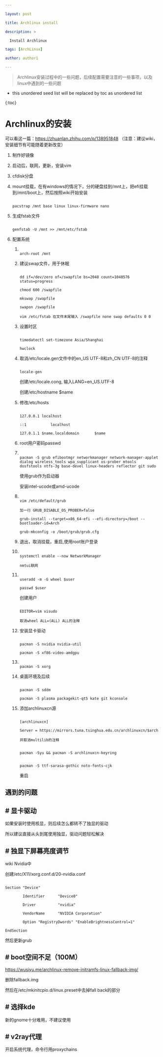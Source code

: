 ```yaml
---

layout: post

title: Archlinux install

description: >

  Install Archlinux

tags: [ArchLinux]

author: author1

---
```








> Archlinux安装过程中的一些问题，后续配置需要注意的一些事项，以及linux中遇到的一些问题



* this unordered seed list will be replaced by toc as unordered list

{:toc}



#  Archlinux的安装



可以看这一篇：https://zhuanlan.zhihu.com/p/138951848  （注意：建议wiki，安装细节有可能随着更新改变）



1. 制作好镜像



2. 启动后，联网，更新，安装vim



3. cfdisk分盘



4. mount挂载，在有windows的情况下，分的硬盘挂到/mnt上，把efi挂载到/mnt/boot上，然后按照wiki开始安装



   ```shell

   pacstrap /mnt base linux linux-firmware nano

   ```



   



5. 生成fstab文件



   ```shell

   genfstab -U /mnt >> /mnt/etc/fstab

   ```



6. 配置系统



   1. ```shell

      arch-root /mnt

      ```



   2. 建议swap文件，用于休眠



      ```shell

      dd if=/dev/zero of=/swapfile bs=2048 count=1048576 status=progress

      chmod 600 /swapfile

      mkswap /swapfile

      swapon /swapfile

      vim /etc/fstab 在文件末尾输入 /swapfile none swap defaults 0 0

      ```



   3. 设置时区



      ```shell

      timedatectl set-timezone Asia/Shanghai

      hwclock

      ```



   4. 取消/etc/locale.gen文件中的en_US UTF-8和zh_CN UTF-8的注释



      ```shell

      locale-gen

      ```



      创建/etc/locale.cong, 输入LANG=en_US.UTF-8



      创建/etc/hostname   $name



   5. 修改/etc/hosts



      ```shell

      127.0.0.1	localhost

      ::1			localhost

      127.0.1.1	$name.localdomain		$name

      ```



   6. root用户密码passwd



   7. ```shell

      pacman -S grub efibootmgr networkmanager network-manager-applet dialog wireless_tools wpa_supplicant os-prober mtools dosfstools ntfs-3g base-devel linux-headers reflector git sudo

      ```



      使用grub作为启动器



      安装intel-ucode或amd-ucode



   8. ```shell

      vim /etc/default/grub

      加一行 GRUB_DISABLE_OS_PROBER=false

      grub-install --target=x86_64-efi --efi-directory=/boot --bootloader-id=Arch

      grub-mkconfig -o /boot/grub/grub.cfg

      ```



   9. 退出，取消挂载，重启,使用root账户登录



   10. ```shell

       systemctl enable --now NetworkManager

       nmtui联网

       ```



   11. ```shell

       useradd -m -G wheel $user

       passwd $user

       ```



       创建用户



       ```shell

       EDITOR=vim visudo

       取消wheel ALL=(ALL) ALL的注释

       ```



   12. 安装显卡驱动



       ```shell

       pacman -S nvidia nvidia-util

       pacman -S xf86-video-amdgpu

       ```



   13. ```shell

       pacman -S xorg

       ```



   14. 桌面环境及后续



       ```shell

       pacman -S sddm

       pacman -S plasma packagekit-qt5 kate git kconsole

       ```



   15. 添加archlinuxcn源



       ```shell

       [archlinuxcn]

       Server = https://mirrors.tuna.tsinghua.edu.cn/archlinuxcn/$arch

       并取消multilib的注释

       ```



       ```shell

       pacman -Syu && pacman -S archlinuxcn-keyring

       ```



       ```shell

       pacman -S ttf-sarasa-gothic noto-fonts-cjk

       ```



       重启



##  遇到的问题



## #  显卡驱动



如果安装时使用核显，则后续怎么都转不了独显的驱动



所以建议直接从头到尾使用独显，驱动问题轻松解决



## #  独显下屏幕亮度调节



wiki Nvidia中



创建/etc/X11/xorg.conf.d/20-nvidia.conf 



```

Section "Device"

        Identifier      "Device0"

        Driver          "nvidia"

        VendorName      "NVIDIA Corporation"

        Option "RegistryDwords" "EnableBrightnessControl=1"

EndSection

```



然后更新grub



## #  boot空间不足（100M）



https://wusiyu.me/archlinux-remove-initramfs-linux-fallback-img/



删除fallback.img



然后在/etc/mkinitcpio.d/linux.preset中去掉fall back的部分



## #  选择kde



新的gnome十分难用，不建议使用



## #  v2ray代理



开启系统代理，命令行用proxychains



